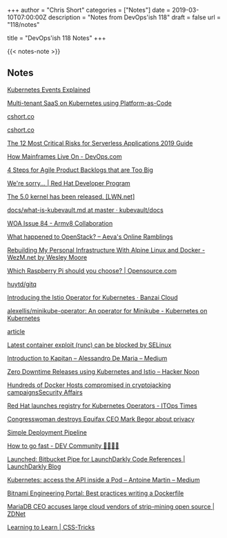 +++
author = "Chris Short"
categories = ["Notes"]
date = 2019-03-10T07:00:00Z
description = "Notes from DevOps'ish 118"
draft = false
url = "118/notes"

title = "DevOps'ish 118 Notes"
+++

{{< notes-note >}}

## Notes

[Kubernetes Events Explained](https://www.bluematador.com/blog/kubernetes-events-explained)

[Multi-tenant SaaS on Kubernetes using Platform-as-Code](https://medium.com/@cloudark/multi-tenant-saas-on-kubernetes-using-platform-as-code-a49301be9551)

[cshort.co](https://cshort.co/2EwX7kz)

[cshort.co](https://cshort.co/2ERMvy4)

[The 12 Most Critical Risks for Serverless Applications 2019 Guide](https://www.puresec.io/blog/the-12-most-critical-risks-for-serverless-applications-2019-guide)

[How Mainframes Live On - DevOps.com](https://devops.com/how-mainframes-live-on/)

[4 Steps for Agile Product Backlogs that are Too Big](https://www.mountaingoatsoftware.com/blog/four-steps-to-keep-your-product-backlog-small-and-manageable)

[We're sorry... | Red Hat Developer Program](https://developers.redhat.com/auth/realms/rhd/protocol/openid-connect/auth?client_id=web&redirect_uri=https%3A%2F%2Fdevelopers.redhat.com%2Fblog%2F2019%2F03%2F04%2Fred-hat-enterprise-linux-8-beta-cheat-sheet-for-developers%2F&state=1f1c6ec4-228e-469a-8346-bbe8c56e2aeb&nonce=57abf55c-7847-4231-9acc-d5e39da6978f&response_mode=fragment&response_type=code&scope=openid&prompt=none)

[The 5.0 kernel has been released. [LWN.net]](https://lwn.net/Articles/780640/rss)

[docs/what-is-kubevault.md at master · kubevault/docs](https://github.com/kubevault/docs/blob/master/docs/concepts/what-is-kubevault.md)

[WOA Issue 84 - Armv8 Collaboration](https://www.worksonarm.com/blog/woa-issue-84/)

[What happened to OpenStack? – Aeva's Online Ramblings](https://aeva.online/2019/03/what-happened-to-openstack/)

[Rebuilding My Personal Infrastructure With Alpine Linux and Docker - WezM.net by Wesley Moore](https://www.wezm.net/technical/2019/02/alpine-linux-docker-infrastructure/)

[Which Raspberry Pi should you choose? | Opensource.com](https://opensource.com/article/19/3/which-raspberry-pi-choose)

[huytd/gitq](https://github.com/huytd/gitq)

[Introducing the Istio Operator for Kubernetes · Banzai Cloud](https://banzaicloud.com/blog/istio-operator/)

[alexellis/minikube-operator: An operator for Minikube - Kubernetes on Kubernetes](https://github.com/alexellis/minikube-operator)

[article](https://gist.github.com/dvallin/3c52ef1c5119f4d2d62774a74dcb9f93)

[Latest container exploit (runc) can be blocked by SELinux](https://www.redhat.com/en/blog/latest-container-exploit-runc-can-be-blocked-selinux)

[Introduction to Kapitan – Alessandro De Maria – Medium](https://medium.com/@alessandro.demaria/introduction-to-kapitan-adb6a488cd77)

[Zero Downtime Releases using Kubernetes and Istio – Hacker Noon](https://hackernoon.com/zero-downtime-releases-using-kubernetes-and-istio-ce56f1cf84dc)

[Hundreds of Docker Hosts compromised in cryptojacking campaignsSecurity Affairs](https://securityaffairs.co/wordpress/81981/hacking/docker-hosts-cryptojacking-campaigns.html)

[Red Hat launches registry for Kubernetes Operators - ITOps Times](https://www.itopstimes.com/contain/red-hat-launches-registry-for-kubernetes-operators/)

[Congresswoman destroys Equifax CEO Mark Begor about privacy](https://www.fastcompany.com/90312551/watch-a-congresswoman-destroy-equifax-ceo-mark-begor-in-an-epic-privacy-burn)

[Simple Deployment Pipeline](https://sysadmincasts.com/episodes/58-simple-deployment-pipeline)

[How to go fast - DEV Community 👩‍💻👨‍💻](https://dev.to/quii/how-to-go-fast-2195)

[Launched: Bitbucket Pipe for LaunchDarkly Code References | LaunchDarkly Blog](https://launchdarkly.com/blog/launched-bitbucket-pipe-for-launchdarkly-code-references/)

[Kubernetes: access the API inside a Pod – Antoine Martin – Medium](https://medium.com/@antoine_martin/kubernetes-access-the-api-inside-a-pod-eb49af8c8b06)

[Bitnami Engineering Portal: Best practices writing a Dockerfile](https://engineering.bitnami.com/articles/best-practices-writing-a-dockerfile.html)

[MariaDB CEO accuses large cloud vendors of strip-mining open source | ZDNet](https://www.zdnet.com/article/mariadb-ceo-accuses-large-cloud-vendors-of-strip-mining-open-source/)

[Learning to Learn | CSS-Tricks](https://css-tricks.com/learning-to-learn/)
